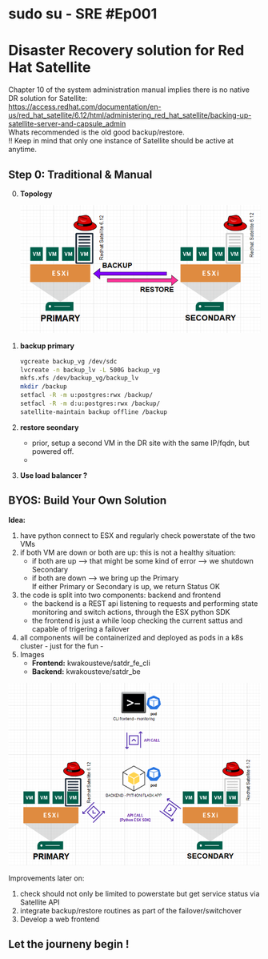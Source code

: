 # sudo su - SRE #Ep001
# Disaster Recovery solution for Red Hat Satellite
Chapter 10 of the system administration manual implies there is no native DR solution for Satellite:  
https://access.redhat.com/documentation/en-us/red_hat_satellite/6.12/html/administering_red_hat_satellite/backing-up-satellite-server-and-capsule_admin   
Whats recommended is the old good backup/restore.  
!! Keep in mind that only one instance of Satellite should be active at anytime.  

## Step 0: Traditional & Manual

0. **Topology**
   
   ![](images/topo1.PNG)
   
1. **backup primary**
   
   ```bash
   vgcreate backup_vg /dev/sdc
   lvcreate -n backup_lv -L 500G backup_vg
   mkfs.xfs /dev/backup_vg/backup_lv
   mkdir /backup
   setfacl -R -m u:postgres:rwx /backup/
   setfacl -R -m d:u:postgres:rwx /backup/
   satellite-maintain backup offline /backup
   ```
   
2. **restore seondary**
   * prior, setup a second VM in the DR site with the same IP/fqdn, but powered off.
   * 

3. **Use load balancer ?**
  
 
  
## BYOS: Build Your Own Solution   
**Idea:**    
1. have python connect to ESX and regularly check powerstate of the two VMs
2. if both VM are down or both are up: this is not a healthy situation:  
   * if both are up --> that might be some kind of error --> we shutdown Secondary  
   * if both are down --> we bring up the Primary  
   If either Primary or Secondary is up, we return Status OK  
3. the code is split into two components: backend and frontend  
   * the backend is a REST api listening to requests and performing state monitoring and switch actions, through the ESX python SDK  
   * the frontend is just a while loop checking the current sattus and capable of trigering a failover   
4. all components will be containerized and deployed as pods in a k8s cluster - just for the fun -
5. Images
   * **Frontend:** kwakousteve/satdr_fe_cli
   * **Backend:** kwakousteve/satdr_be  

![](images/topo2.PNG)

Improvements later on:
1. check should not only be limited to powerstate but get service status via Satellite API  
2. integrate backup/restore routines as part of the failover/switchover  
3. Develop a web frontend     

## Let the journeny begin !





